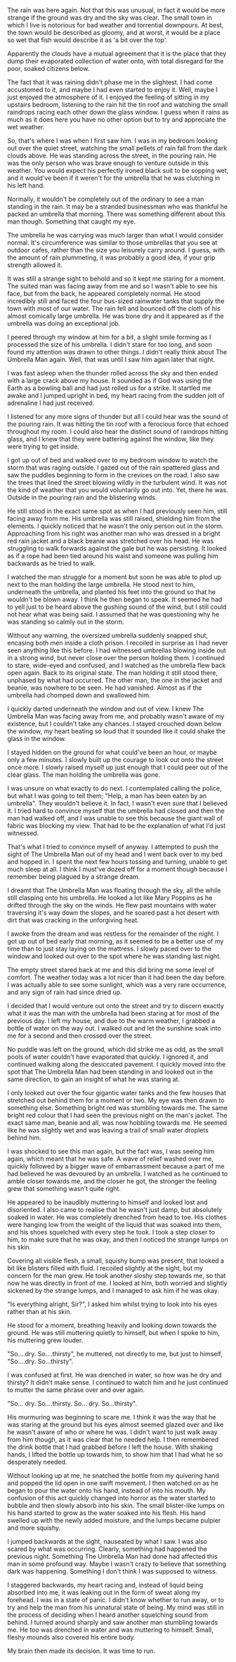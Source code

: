 The rain was here again. Not that this was unusual, in fact it would be more strange if the ground was dry and the sky was clear. The small town in which I live is notorious for bad weather and torrential downpours. At best, the town would be described as gloomy, and at worst, it would be a place so wet that fish would describe it as 'a bit over the top'.

Apparently the clouds have a mutual agreement that it is the place that they dump their evaporated collection of water onto, with total disregard for the poor, soaked citizens below. 


The fact that it was raining didn't phase me in the slightest. I had come accustomed to it, and maybe I had even started to enjoy it. Well, maybe I just enjoyed the atmosphere of it. I enjoyed the feeling of sitting in my upstairs bedroom, listening to the rain hit the tin roof and watching the small raindrops racing each other down the glass window. I guess when it rains as much as it does here you have no other option but to try and appreciate the wet weather.


So, that's where I was when I first saw him. I was in my bedroom looking out over the quiet street, watching the small pellets of rain fall from the dark clouds above. He was standing across the street, in the pouring rain. He was the only person who was brave enough to venture outside in this weather. You would expect his perfectly ironed black suit to be sopping wet, and it would've been if it weren't for the umbrella that he was clutching in his left hand. 


Normally, it wouldn't be completely out of the ordinary to see a man standing in the rain. It may be a stranded businessman who was thankful he packed an umbrella that morning. There was something different about this man though. Something that caught my eye.

The umbrella he was carrying was much larger than what I would consider normal. It's circumference was similar to those umbrellas that you see at outdoor cafes, rather than the size you leisurely carry around. I guess, with the amount of rain plummeting, it was probably a good idea, if your grip strength allowed it. 


It was still a strange sight to behold and so it kept me staring for a moment. The suited man was facing away from me and so I wasn't able to see his face, but from the back, he appeared completely normal. He stood incredibly still and faced the four bus-sized rainwater tanks that supply the town with most of our water. The rain fell and bounced off the cloth of his almost comically large umbrella. He was bone dry and it appeared as if the umbrella was doing an exceptional job.


I peered through my window at him for a bit, a slight smile forming as I processed the size of his umbrella. I didn't stare for too long, and soon found my attention was drawn to other things. I didn't really think about The Umbrella Man again. Well, that was until I saw him again later that night. 


I was fast asleep when the thunder rolled across the sky and then ended with a large crack above my house. It sounded as if God was using the Earth as a bowling ball and had just rolled us for a strike. It startled me awake and I jumped upright in bed, my heart racing from the sudden jolt of adrenaline I had just received. 

I listened for any more signs of thunder but all I could hear was the sound of the pouring rain. It was hitting the tin roof with a ferocious force that echoed throughout my room. I could also hear the distinct sound of raindrops hitting glass, and I knew that they were battering against the window, like they were trying to get inside. 


I got up out of bed and walked over to my bedroom window to watch the storm that was raging outside. I gazed out of the rain spattered glass and saw the puddles beginning to form in the crevices on the road. I also saw the trees that lined the street blowing wildly in the turbulent wind. It was not the kind of weather that you would voluntarily go out into. Yet, there he was. Outside in the pouring rain and the blistering winds. 


He still stood in the exact same spot as when I had previously seen him, still facing away from me. His umbrella was still raised, shielding him from the elements. I quickly noticed that he wasn't the only person out in the storm. Approaching from his right was another man who was dressed in a bright red rain jacket and a black beanie was stretched over his head. He was struggling to walk forwards against the gale but he was persisting. It looked as if a rope had been tied around his waist and someone was pulling him backwards as he tried to walk.


I watched the man struggle for a moment but soon he was able to plod up next to the man holding the large umbrella. He stood next to him, underneath the umbrella, and planted his feet into the ground so that he wouldn't be blown away. I think he then began to speak. It seemed he had to yell just to be heard above the gushing sound of the wind, but I still could not hear what was being said. I assumed that he was questioning why he was standing so calmly out in the storm.


Without any warning, the oversized umbrella suddenly snapped shut, encasing both men inside a cloth prison. I recoiled in surprise as I had never seen anything like this before. I had witnessed umbrellas blowing inside out in a strong wind, but never close over the person holding them. I continued to stare, wide-eyed and confused, and I watched as the umbrella flew back open again. Back to its original state. The man holding it still stood there, unphased by what had occurred. The other man, the one in the jacket and beanie, was nowhere to be seen. He had vanished. Almost as if the umbrella had chomped down and swallowed him. 


I quickly darted underneath the window and out of view. I knew The Umbrella Man was facing away from me, and probably wasn't aware of my existence, but I couldn't take any chances. I stayed crouched down below the window, my heart beating so loud that it sounded like it could shake the glass in the window.

 I stayed hidden on the ground for what could've been an hour, or maybe only a few minutes. I slowly built up the courage to look out onto the street once more. I slowly raised myself up just enough that I could peer out of the clear glass. The man holding the umbrella was gone. 


I was unsure on what exactly to do next. I contemplated calling the police, but what I was going to tell them; "Help, a man has been eaten by an umbrella". They wouldn't believe it. In fact, I wasn't even sure that I believed it. I tried hard to convince myself that the umbrella had closed and then the man had walked off, and I was unable to see this because the giant wall of fabric was blocking my view. That had to be the explanation of what I'd just witnessed. 


That's what I tried to convince myself of anyway. I attempted to push the sight of The Umbrella Man out of my head and I went back over to my bed and hopped in. I spent the next few hours tossing and turning, unable to get much sleep at all. I think I must've dozed off for a moment though because I remember being plagued by a strange dream.


I dreamt that The Umbrella Man was floating through the sky, all the while still clasping onto his umbrella. He looked a lot like Mary Poppins as he drifted through the sky on the winds. He flew past mountains with water traversing it's way down the slopes, and he soared past a hot desert with dirt that was cracking in the unforgiving heat. 


I awoke from the dream and was restless for the remainder of the night. I got up out of bed early that morning, as it seemed to be a better use of my time than to just stay laying on the mattress. I slowly paced over to the window and looked out over to the spot where he was standing last night. 

The empty street stared back at me and this did bring me some level of comfort. The weather today was a lot nicer than it had been the day before. I was actually able to see some sunlight, which was a very rare occurrence, and any sign of rain had since dried up.


I decided that I would venture out onto the street and try to discern exactly what it was the man with the umbrella had been staring at for most of the previous day. I left my house, and due to the warm weather, I grabbed a bottle of water on the way out. I walked out and let the sunshine soak into me for a second and then crossed over the street.

 No puddle was left on the ground, which did strike me as odd, as the small pools of water couldn't have evaporated that quickly. I ignored it, and continued walking along the desiccated pavement. I quickly moved into the spot that The Umbrella Man had been standing in and looked out in the same direction, to gain an insight of what he was staring at. 


I only looked out over the four gigantic water tanks and the few houses that stretched out behind them for a moment or two. My eye was then drawn to something else. Something bright red was stumbling towards me. The same bright red colour that I had seen the previous night on the man's jacket. The exact same man, beanie and all, was now hobbling towards me. He seemed like he was slightly wet and was leaving a trail of small water droplets behind him. 


I was shocked to see this man again, but the fact was, I was seeing him again, which meant that he was safe. A wave of relief washed over me, quickly followed by a bigger wave of embarrassment because a part of me had believed he was devoured by an umbrella. I watched as he continued to amble closer towards me, and the closer he got, the stronger the feeling grew that something wasn't quite right. 


He appeared to be inaudibly muttering to himself and looked lost and disoriented. I also came to realise that he wasn't just damp, but absolutely soaked in water. He was completely drenched from head to toe. His clothes were hanging low from the weight of the liquid that was soaked into them, and his shoes squelched with every step he took. I took a step closer to him, to make sure that he was okay, and then I noticed the strange lumps on his skin. 


Covering all visible flesh, a small, squishy bump was present, that looked a bit like blisters filled with fluid. I recoiled slightly at the sight, but my concern for the man grew. He took another sloshy step towards me, so that now he was directly in front of me. I looked at him, both worried and slightly sickened by the strange lumps, and I managed to ask him if he was okay. 


"Is everything alright, Sir?", I asked him whilst trying to look into his eyes rather than at his skin. 


He stood for a moment, breathing heavily and looking down towards the ground. He was still muttering quietly to himself, but when I spoke to him, his muttering grew louder. 


"So….dry. So….thirsty", he muttered, not directly to me, but just to himself, "So….dry. So...thirsty". 


I was confused at first. He was drenched in water, so how was he dry and thirsty? It didn't make sense. I continued to watch him and he just continued to mutter the same phrase over and over again.


"So… dry. So….thirsty. So… dry. So...thirsty".


His murmuring was beginning to scare me. I think it was the way that he was staring at the ground but his eyes almost seemed glazed over and like he wasn't aware of who or where he was. I didn't want to just walk away from him though, as it was clear that he needed help. I then remembered the drink bottle that I had grabbed before I left the house. With shaking hands, I lifted the bottle up towards him, to show him that I had what he so desperately needed. 


Without looking up at me, he snatched the bottle from my quivering hand and popped the lid open in one swift movement. I then watched on as he began to pour the water onto his hand, instead of into his mouth. My confusion of this act quickly changed into horror as the water started to bubble and then slowly absorb into his skin. The small blister-like lumps on his hand started to grow as the water soaked into his flesh. His hand swelled up with the newly added moisture, and the lumps became pulpier and more squishy. 


I jumped backwards at the sight, nauseated by what I saw. I was also scared by what was occurring. Clearly, something had happened the previous night. Something The Umbrella Man had done had affected this man in some profound way. Maybe I wasn't crazy to believe that something dark was happening. Something I don't think I was supposed to witness. 


I staggered backwards, my heart racing and, instead of liquid being absorbed into me, it was leaking out in the form of sweat along my forehead. I was in a state of panic. I didn't know whether to run away, or to try and help the man from his unnatural state of being. My mind was still in the process of deciding when I heard another squelching sound from behind. I turned around sharply and saw another man stumbling towards me. He too was drenched in water and was muttering to himself. Small, fleshy mounds also covered his entire body. 


My brain then made its decision. It was time to run. 